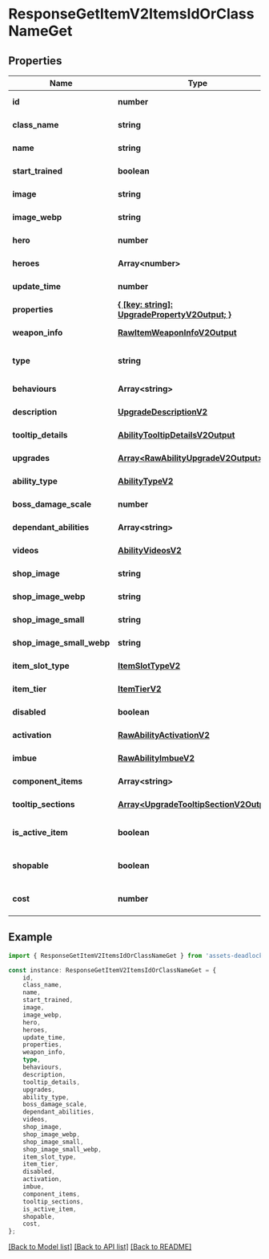 # ResponseGetItemV2ItemsIdOrClassNameGet


## Properties

Name | Type | Description | Notes
------------ | ------------- | ------------- | -------------
**id** | **number** |  | [default to undefined]
**class_name** | **string** |  | [default to undefined]
**name** | **string** |  | [default to undefined]
**start_trained** | **boolean** |  | [optional] [default to undefined]
**image** | **string** |  | [optional] [default to undefined]
**image_webp** | **string** |  | [optional] [default to undefined]
**hero** | **number** |  | [optional] [default to undefined]
**heroes** | **Array&lt;number&gt;** |  | [optional] [default to undefined]
**update_time** | **number** |  | [optional] [default to undefined]
**properties** | [**{ [key: string]: UpgradePropertyV2Output; }**](UpgradePropertyV2Output.md) |  | [optional] [default to undefined]
**weapon_info** | [**RawItemWeaponInfoV2Output**](RawItemWeaponInfoV2Output.md) |  | [optional] [default to undefined]
**type** | **string** |  | [optional] [default to TypeEnum_Ability]
**behaviours** | **Array&lt;string&gt;** |  | [optional] [default to undefined]
**description** | [**UpgradeDescriptionV2**](UpgradeDescriptionV2.md) |  | [default to undefined]
**tooltip_details** | [**AbilityTooltipDetailsV2Output**](AbilityTooltipDetailsV2Output.md) |  | [optional] [default to undefined]
**upgrades** | [**Array&lt;RawAbilityUpgradeV2Output&gt;**](RawAbilityUpgradeV2Output.md) |  | [optional] [default to undefined]
**ability_type** | [**AbilityTypeV2**](AbilityTypeV2.md) |  | [optional] [default to undefined]
**boss_damage_scale** | **number** |  | [optional] [default to undefined]
**dependant_abilities** | **Array&lt;string&gt;** |  | [optional] [default to undefined]
**videos** | [**AbilityVideosV2**](AbilityVideosV2.md) |  | [optional] [default to undefined]
**shop_image** | **string** |  | [optional] [default to undefined]
**shop_image_webp** | **string** |  | [optional] [default to undefined]
**shop_image_small** | **string** |  | [optional] [default to undefined]
**shop_image_small_webp** | **string** |  | [optional] [default to undefined]
**item_slot_type** | [**ItemSlotTypeV2**](ItemSlotTypeV2.md) |  | [default to undefined]
**item_tier** | [**ItemTierV2**](ItemTierV2.md) |  | [default to undefined]
**disabled** | **boolean** |  | [optional] [default to undefined]
**activation** | [**RawAbilityActivationV2**](RawAbilityActivationV2.md) |  | [default to undefined]
**imbue** | [**RawAbilityImbueV2**](RawAbilityImbueV2.md) |  | [optional] [default to undefined]
**component_items** | **Array&lt;string&gt;** |  | [optional] [default to undefined]
**tooltip_sections** | [**Array&lt;UpgradeTooltipSectionV2Output&gt;**](UpgradeTooltipSectionV2Output.md) |  | [optional] [default to undefined]
**is_active_item** | **boolean** |  | [readonly] [default to undefined]
**shopable** | **boolean** |  | [readonly] [default to undefined]
**cost** | **number** |  | [readonly] [default to undefined]

## Example

```typescript
import { ResponseGetItemV2ItemsIdOrClassNameGet } from 'assets-deadlock-api-client';

const instance: ResponseGetItemV2ItemsIdOrClassNameGet = {
    id,
    class_name,
    name,
    start_trained,
    image,
    image_webp,
    hero,
    heroes,
    update_time,
    properties,
    weapon_info,
    type,
    behaviours,
    description,
    tooltip_details,
    upgrades,
    ability_type,
    boss_damage_scale,
    dependant_abilities,
    videos,
    shop_image,
    shop_image_webp,
    shop_image_small,
    shop_image_small_webp,
    item_slot_type,
    item_tier,
    disabled,
    activation,
    imbue,
    component_items,
    tooltip_sections,
    is_active_item,
    shopable,
    cost,
};
```

[[Back to Model list]](../README.md#documentation-for-models) [[Back to API list]](../README.md#documentation-for-api-endpoints) [[Back to README]](../README.md)
